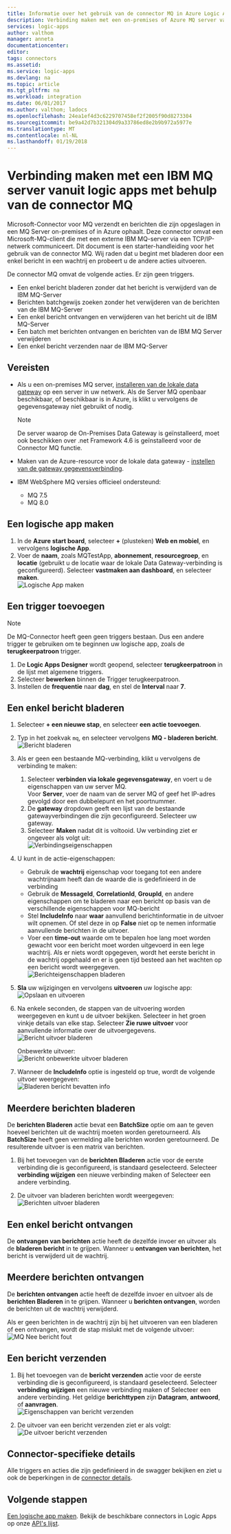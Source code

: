 ```yaml
---
title: Informatie over het gebruik van de connector MQ in Azure Logic Apps | Microsoft Docs
description: Verbinding maken met een on-premises of Azure MQ server van uw werkstroom logic app bladeren, ontvangen en berichten verzenden naar WebSphere MQ
services: logic-apps
author: valthom
manager: anneta
documentationcenter: 
editor: 
tags: connectors
ms.assetid: 
ms.service: logic-apps
ms.devlang: na
ms.topic: article
ms.tgt_pltfrm: na
ms.workload: integration
ms.date: 06/01/2017
ms.author: valthom; ladocs
ms.openlocfilehash: 24ea1ef4d3c6229707458ef2f2005f90d8273304
ms.sourcegitcommit: be9a42d7b321304d9a33786ed8e2b9b972a5977e
ms.translationtype: MT
ms.contentlocale: nl-NL
ms.lasthandoff: 01/19/2018
---
```

# <a name="connect-to-an-ibm-mq-server-from-logic-apps-using-the-mq-connector"></a>Verbinding maken met een IBM MQ server vanuit logic apps met behulp van de connector MQ 

Microsoft-Connector voor MQ verzendt en berichten die zijn opgeslagen in een MQ Server on-premises of in Azure ophaalt. Deze connector omvat een Microsoft-MQ-client die met een externe IBM MQ-server via een TCP/IP-netwerk communiceert. Dit document is een starter-handleiding voor het gebruik van de connector MQ. Wij raden dat u begint met bladeren door een enkel bericht in een wachtrij en probeert u de andere acties uitvoeren.    

De connector MQ omvat de volgende acties. Er zijn geen triggers.

-   Een enkel bericht bladeren zonder dat het bericht is verwijderd van de IBM MQ-Server
-   Berichten batchgewijs zoeken zonder het verwijderen van de berichten van de IBM MQ-Server
-   Een enkel bericht ontvangen en verwijderen van het bericht uit de IBM MQ-Server
-   Een batch met berichten ontvangen en berichten van de IBM MQ Server verwijderen
-   Een enkel bericht verzenden naar de IBM MQ-Server 

## <a name="prerequisites"></a>Vereisten

* Als u een on-premises MQ server, [installeren van de lokale data gateway](../logic-apps/logic-apps-gateway-install.md) op een server in uw netwerk. Als de Server MQ openbaar beschikbaar, of beschikbaar is in Azure, is klikt u vervolgens de gegevensgateway niet gebruikt of nodig.

    > [!NOTE]
    > De server waarop de On-Premises Data Gateway is geïnstalleerd, moet ook beschikken over .net Framework 4.6 is geïnstalleerd voor de Connector MQ functie.

* Maken van de Azure-resource voor de lokale data gateway - [instellen van de gateway gegevensverbinding](../logic-apps/logic-apps-gateway-connection.md).

* IBM WebSphere MQ versies officieel ondersteund:
   * MQ 7.5
   * MQ 8.0

## <a name="create-a-logic-app"></a>Een logische app maken

1. In de **Azure start board**, selecteer  **+**  (plusteken) **Web en mobiel**, en vervolgens **logische App**. 
2. Voer de **naam**, zoals MQTestApp, **abonnement**, **resourcegroep**, en **locatie** (gebruikt u de locatie waar de lokale Data Gateway-verbinding is geconfigureerd). Selecteer **vastmaken aan dashboard**, en selecteer **maken**.  
![Logische App maken](media/connectors-create-api-mq/Create_Logic_App.png)

## <a name="add-a-trigger"></a>Een trigger toevoegen

> [!NOTE]
> De MQ-Connector heeft geen geen triggers bestaan. Dus een andere trigger te gebruiken om te beginnen uw logische app, zoals de **terugkeerpatroon** trigger. 

1. De **Logic Apps Designer** wordt geopend, selecteer **terugkeerpatroon** in de lijst met algemene triggers.
2. Selecteer **bewerken** binnen de Trigger terugkeerpatroon. 
3. Instellen de **frequentie** naar **dag**, en stel de **Interval** naar **7**. 

## <a name="browse-a-single-message"></a>Een enkel bericht bladeren
1. Selecteer **+ een nieuwe stap**, en selecteer **een actie toevoegen**.
2. Typ in het zoekvak `mq`, en selecteer vervolgens **MQ - bladeren bericht**.  
![Bericht bladeren](media/connectors-create-api-mq/Browse_message.png)

3. Als er geen een bestaande MQ-verbinding, klikt u vervolgens de verbinding te maken:  

    1. Selecteer **verbinden via lokale gegevensgateway**, en voert u de eigenschappen van uw server MQ.  
    Voor **Server**, voer de naam van de server MQ of geef het IP-adres gevolgd door een dubbelepunt en het poortnummer. 
    2. De **gateway** dropdown geeft een lijst van de bestaande gatewayverbindingen die zijn geconfigureerd. Selecteer uw gateway.
    3. Selecteer **Maken** nadat dit is voltooid. Uw verbinding ziet er ongeveer als volgt uit:   
    ![Verbindingseigenschappen](media/connectors-create-api-mq/Connection_Properties.png)

4. U kunt in de actie-eigenschappen:  

    * Gebruik de **wachtrij** eigenschap voor toegang tot een andere wachtrijnaam heeft dan de waarde die is gedefinieerd in de verbinding
    * Gebruik de **MessageId**, **CorrelationId**, **GroupId**, en andere eigenschappen om te bladeren naar een bericht op basis van de verschillende eigenschappen voor MQ-bericht
    * Stel **IncludeInfo** naar **waar** aanvullend berichtinformatie in de uitvoer wilt opnemen. Of stel deze in op **False** niet op te nemen informatie aanvullende berichten in de uitvoer.
    * Voer een **time-out** waarde om te bepalen hoe lang moet worden gewacht voor een bericht moet worden uitgevoerd in een lege wachtrij. Als er niets wordt opgegeven, wordt het eerste bericht in de wachtrij opgehaald en er is geen tijd besteed aan het wachten op een bericht wordt weergegeven.  
    ![Berichteigenschappen bladeren](media/connectors-create-api-mq/Browse_message_Props.png)

5. **Sla** uw wijzigingen en vervolgens **uitvoeren** uw logische app:  
![Opslaan en uitvoeren](media/connectors-create-api-mq/Save_Run.png)

6. Na enkele seconden, de stappen van de uitvoering worden weergegeven en kunt u de uitvoer bekijken. Selecteer in het groen vinkje details van elke stap. Selecteer **Zie ruwe uitvoer** voor aanvullende informatie over de uitvoergegevens.  
![Bericht uitvoer bladeren](media/connectors-create-api-mq/Browse_message_output.png)  

    Onbewerkte uitvoer:  
    ![Bericht onbewerkte uitvoer bladeren](media/connectors-create-api-mq/Browse_message_raw_output.png)

7. Wanneer de **IncludeInfo** optie is ingesteld op true, wordt de volgende uitvoer weergegeven:  
![Bladeren bericht bevatten info](media/connectors-create-api-mq/Browse_message_Include_Info.png)

## <a name="browse-multiple-messages"></a>Meerdere berichten bladeren
De **berichten Bladeren** actie bevat een **BatchSize** optie om aan te geven hoeveel berichten uit de wachtrij moeten worden geretourneerd.  Als **BatchSize** heeft geen vermelding alle berichten worden geretourneerd. De resulterende uitvoer is een matrix van berichten.

1. Bij het toevoegen van de **berichten Bladeren** actie voor de eerste verbinding die is geconfigureerd, is standaard geselecteerd. Selecteer **verbinding wijzigen** een nieuwe verbinding maken of Selecteer een andere verbinding.

2. De uitvoer van bladeren berichten wordt weergegeven:  
![Berichten uitvoer bladeren](media/connectors-create-api-mq/Browse_messages_output.png)

## <a name="receive-a-single-message"></a>Een enkel bericht ontvangen
De **ontvangen van berichten** actie heeft de dezelfde invoer en uitvoer als de **bladeren bericht** in te grijpen. Wanneer u **ontvangen van berichten**, het bericht is verwijderd uit de wachtrij.

## <a name="receive-multiple-messages"></a>Meerdere berichten ontvangen
De **berichten ontvangen** actie heeft de dezelfde invoer en uitvoer als de **berichten Bladeren** in te grijpen. Wanneer u **berichten ontvangen**, worden de berichten uit de wachtrij verwijderd.

Als er geen berichten in de wachtrij zijn bij het uitvoeren van een bladeren of een ontvangen, wordt de stap mislukt met de volgende uitvoer:  
![MQ Nee bericht fout](media/connectors-create-api-mq/MQ_No_Msg_Error.png)

## <a name="send-a-message"></a>Een bericht verzenden
1. Bij het toevoegen van de **bericht verzenden** actie voor de eerste verbinding die is geconfigureerd, is standaard geselecteerd. Selecteer **verbinding wijzigen** een nieuwe verbinding maken of Selecteer een andere verbinding. Het geldige **berichttypen** zijn **Datagram**, **antwoord**, of **aanvragen**.  
![Eigenschappen van bericht verzenden](media/connectors-create-api-mq/Send_Msg_Props.png)

2. De uitvoer van een bericht verzenden ziet er als volgt:  
![De uitvoer bericht verzenden](media/connectors-create-api-mq/Send_Msg_Output.png)

## <a name="connector-specific-details"></a>Connector-specifieke details

Alle triggers en acties die zijn gedefinieerd in de swagger bekijken en ziet u ook de beperkingen in de [connector details](/connectors/mq/).

## <a name="next-steps"></a>Volgende stappen
[Een logische app maken](../logic-apps/quickstart-create-first-logic-app-workflow.md). Bekijk de beschikbare connectors in Logic Apps op onze [API's lijst](apis-list.md).
